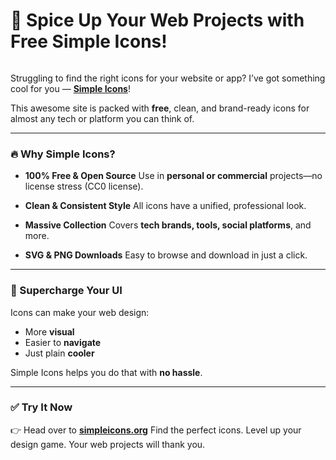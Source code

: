 # 🎨 Spice Up Your Web Projects with Free Simple Icons!

<img src="https://agunechembaekene.wordpress.com/wp-content/uploads/2024/10/screenshot-2024-10-30-11.15.31.png?w=1024" alt="" class="wp-image-1732" />

Struggling to find the right icons for your website or app? I’ve got something cool for you — [**Simple Icons**](https://simpleicons.org/?ref=dailydev)!

This awesome site is packed with **free**, clean, and brand-ready icons for almost any tech or platform you can think of.

---

### 🔥 Why Simple Icons?

* **100% Free & Open Source**
  Use in **personal or commercial** projects—no license stress (CC0 license).

* **Clean & Consistent Style**
  All icons have a unified, professional look.

* **Massive Collection**
  Covers **tech brands, tools, social platforms**, and more.

* **SVG & PNG Downloads**
  Easy to browse and download in just a click.

---

### 🚀 Supercharge Your UI

Icons can make your web design:

* More **visual**
* Easier to **navigate**
* Just plain **cooler**

Simple Icons helps you do that with **no hassle**.

---

### ✅ Try It Now

👉 Head over to [**simpleicons.org**](https://simpleicons.org/?ref=dailydev)
Find the perfect icons. Level up your design game.
Your web projects will thank you.
